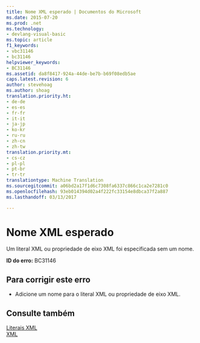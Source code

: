 ```yaml
---
title: Nome XML esperado | Documentos do Microsoft
ms.date: 2015-07-20
ms.prod: .net
ms.technology:
- devlang-visual-basic
ms.topic: article
f1_keywords:
- vbc31146
- bc31146
helpviewer_keywords:
- BC31146
ms.assetid: da8f8417-924a-44de-be7b-b69f08edb5ae
caps.latest.revision: 6
author: stevehoag
ms.author: shoag
translation.priority.ht:
- de-de
- es-es
- fr-fr
- it-it
- ja-jp
- ko-kr
- ru-ru
- zh-cn
- zh-tw
translation.priority.mt:
- cs-cz
- pl-pl
- pt-br
- tr-tr
translationtype: Machine Translation
ms.sourcegitcommit: a06bd2a17f1d6c7308fa6337c866c1ca2e7281c0
ms.openlocfilehash: 93eb014394d02a4f222fc33154e8dbca37f2a887
ms.lasthandoff: 03/13/2017

---
```

# <a name="xml-name-expected"></a>Nome XML esperado
Um literal XML ou propriedade de eixo XML foi especificada sem um nome.  
  
 **ID do erro:** BC31146  
  
## <a name="to-correct-this-error"></a>Para corrigir este erro  
  
-   Adicione um nome para o literal XML ou propriedade de eixo XML.  
  
## <a name="see-also"></a>Consulte também  
 [Literais XML](../../visual-basic/language-reference/xml-literals/index.md)   
 [XML](../../visual-basic/programming-guide/language-features/xml/index.md)
